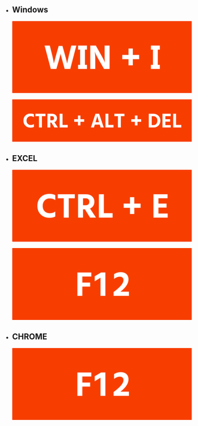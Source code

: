 - ## Windows

  ![image](WIN+I.png)
  
  ![image](CTRL+ALT+DEL.png)

- ## EXCEL

  ![image](CTRL+E.png)

  ![image](F12.png)

- ## CHROME

  ![image](F12.png)
